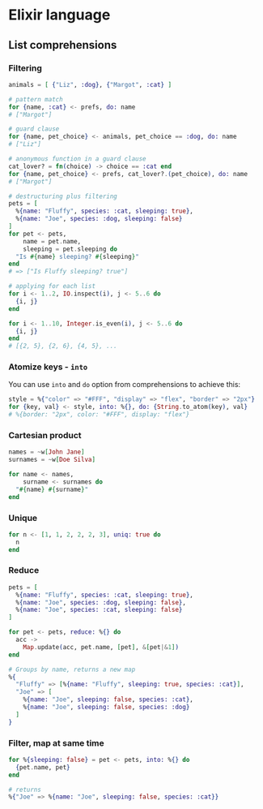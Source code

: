 # Elixir language

## List comprehensions

### Filtering

```elixir
animals = [ {"Liz", :dog}, {"Margot", :cat} ]

# pattern match
for {name, :cat} <- prefs, do: name
# ["Margot"]

# guard clause
for {name, pet_choice} <- animals, pet_choice == :dog, do: name
# ["Liz"]

# anonymous function in a guard clause
cat_lover? = fn(choice) -> choice == :cat end
for {name, pet_choice} <- prefs, cat_lover?.(pet_choice), do: name
# ["Margot"]

# destructuring plus filtering
pets = [
  %{name: "Fluffy", species: :cat, sleeping: true},
  %{name: "Joe", species: :dog, sleeping: false}
]
for pet <- pets,
    name = pet.name,
    sleeping = pet.sleeping do
  "Is #{name} sleeping? #{sleeping}"
end
# => ["Is Fluffy sleeping? true"]

# applying for each list
for i <- 1..2, IO.inspect(i), j <- 5..6 do
  {i, j}
end

for i <- 1..10, Integer.is_even(i), j <- 5..6 do
  {i, j}
end
# [{2, 5}, {2, 6}, {4, 5}, ...
```

### Atomize keys - `into`

You can use `into` and `do` option from comprehensions to achieve this:

```elixir
style = %{"color" => "#FFF", "display" => "flex", "border" => "2px"}
for {key, val} <- style, into: %{}, do: {String.to_atom(key), val}
# %{border: "2px", color: "#FFF", display: "flex"}
```

### Cartesian product

```elixir
names = ~w[John Jane]
surnames = ~w[Doe Silva]

for name <- names,
    surname <- surnames do
  "#{name} #{surname}"
end
```

### Unique

```elixir
for n <- [1, 1, 2, 2, 2, 3], uniq: true do
  n
end
```

### Reduce

```elixir
pets = [
  %{name: "Fluffy", species: :cat, sleeping: true},
  %{name: "Joe", species: :dog, sleeping: false},
  %{name: "Joe", species: :cat, sleeping: false}
]

for pet <- pets, reduce: %{} do
  acc ->
    Map.update(acc, pet.name, [pet], &[pet|&1])
end

# Groups by name, returns a new map
%{
  "Fluffy" => [%{name: "Fluffy", sleeping: true, species: :cat}],
  "Joe" => [
    %{name: "Joe", sleeping: false, species: :cat},
    %{name: "Joe", sleeping: false, species: :dog}
  ]
}
```

### Filter, map at same time

```elixir
for %{sleeping: false} = pet <- pets, into: %{} do
  {pet.name, pet}
end

# returns
%{"Joe" => %{name: "Joe", sleeping: false, species: :cat}}
```
